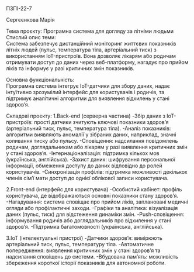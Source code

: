 ПЗПІ-22-7

Сергєєнкова Марія

Тема проєкту: Програмна система для догляду за літніми людьми
Стислий опис теми:  
Система забезпечує дистанційний моніторинг життєвих показників літніх людей (пульс, температура тіла, артеріальний тиск) з використанням IoT-пристроїв. Вона дозволяє лікарям або родичам отримувати доступ до даних через веб-платформу, нагадує про прийом ліків та інформує у разі критичних змін показників.

Основна функціональність:  
Програмна система інтегрує IoT-датчики для збору даних, надає інтуїтивно зрозумілий інтерфейс для користувачів і родичів, та підтримує аналітичні алгоритми для виявлення відхилень у стані здоров’я.

Складові проєкту:
1.Back-end (серверна частина)
-Збір даних з IoT-пристроїв: прості датчики зчитують ключові показники здоров’я (артеріальний тиск, пульс, температура тіла).
-Аналіз показників: алгоритми виявляють аномалії у зібраних даних, наприклад, значні коливання тиску або пульсу.
-Сповіщення: надсилання повідомлень родичам, доглядальникам або лікарям у разі виявлення критичних змін у стані здоров’я.
-Інтернаціоналізація: підтримка кількох мов (українська, англійська).
-Захист даних: шифрування персональної інформації, обмеження доступу до даних відповідно до ролей користувачів.
-Синхронізація профілів: підтримка можливості декількох членів сім’ї мати доступ до однієї облікової записи користувача.

2.Front-end (інтерфейс для користувача)
-Особистий кабінет: профіль користувача, де відображаються основні показники стану здоров’я.
-Нагадування: система сповіщає про прийом ліків, заплановані медичні огляди або профілактичні заходи.
-Графіки та аналітика: візуалізація даних (пульс, тиск) для відстеження динаміки змін.
-Push-сповіщення: інформування родичів або доглядальників про відхилення у стані здоров’я.
-Підтримка багатомовності (українська, англійська).

3.IoT (інтелектуальні пристрої)
-Датчики здоров’я: вимірюють артеріальний тиск, пульс, температуру тіла.
-Автоматичне попередження: виявлення критичних змін у стані здоров’я та надсилання сповіщень до системи.
-Вбудована пам’ять: можливість збереження короткої історії показників для автономної роботи.
